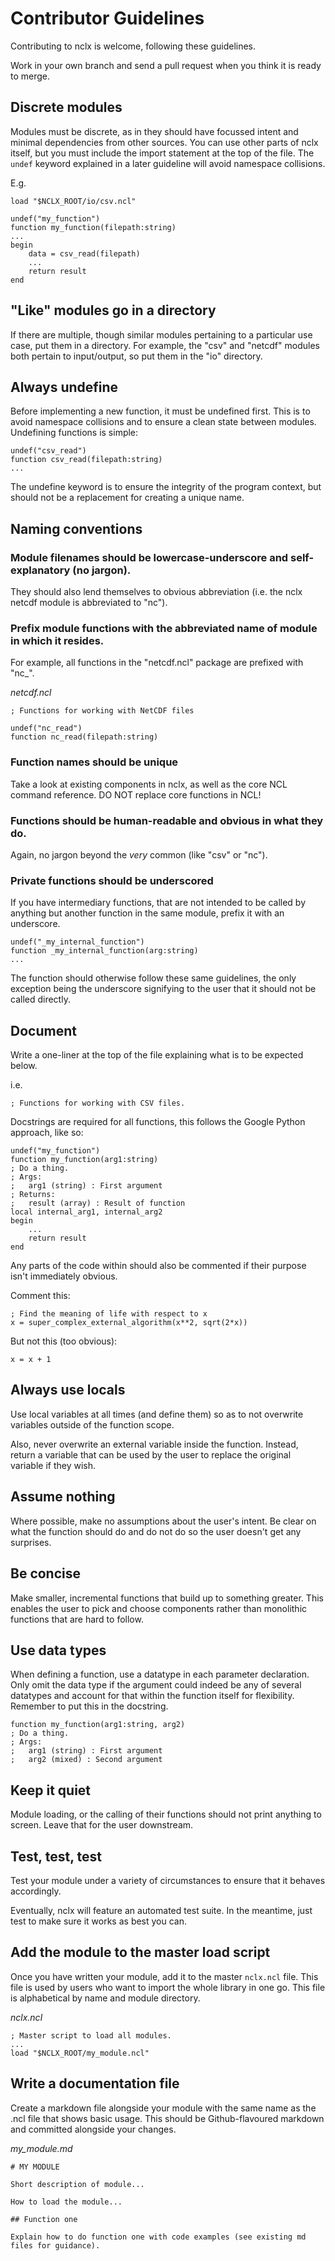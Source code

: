 # Contributor Guidelines

Contributing to nclx is welcome, following these guidelines.

Work in your own branch and send a pull request when you think it is ready to merge.

## Discrete modules

Modules must be discrete, as in they should have focussed intent and minimal dependencies from other sources. You can use other parts of nclx itself, but you must include the import statement at the top of the file. The ```undef``` keyword explained in a later guideline will avoid namespace collisions.

E.g.

```
load "$NCLX_ROOT/io/csv.ncl"

undef("my_function")
function my_function(filepath:string)
...
begin
    data = csv_read(filepath)
    ...
    return result
end
```

## "Like" modules go in a directory

If there are multiple, though similar modules pertaining to a particular use case, put them in a directory. For example, the "csv" and "netcdf" modules both pertain to input/output, so put them in the "io" directory.

## Always undefine

Before implementing a new function, it must be undefined first. This is to avoid namespace collisions and to ensure a clean state between modules. Undefining functions is simple:

```
undef("csv_read")
function csv_read(filepath:string)
...
```

The undefine keyword is to ensure the integrity of the program context, but should not be a replacement for creating a unique name.

## Naming conventions

### Module filenames should be lowercase-underscore and self-explanatory (no jargon).

They should also lend themselves to obvious abbreviation (i.e. the nclx netcdf module is abbreviated to "nc").

### Prefix module functions with the abbreviated name of module in which it resides.

For example, all functions in the "netcdf.ncl" package are prefixed with "nc_".

*netcdf.ncl*

```
; Functions for working with NetCDF files

undef("nc_read")
function nc_read(filepath:string)
```

### Function names should be unique

Take a look at existing components in nclx, as well as the core NCL command reference. DO NOT replace core functions in NCL!

### Functions should be human-readable and obvious in what they do.

Again, no jargon beyond the *very* common (like "csv" or "nc").

### Private functions should be underscored

If you have intermediary functions, that are not intended to be called by anything but another function in the same module, prefix it with an underscore.

```
undef("_my_internal_function")
function _my_internal_function(arg:string)
...
```

The function should otherwise follow these same guidelines, the only exception being the underscore signifying to the user that it should not be called directly.

## Document

Write a one-liner at the top of the file explaining what is to be expected below.

i.e.

```
; Functions for working with CSV files.
```

Docstrings are required for all functions, this follows the Google Python approach, like so:

```
undef("my_function")
function my_function(arg1:string)
; Do a thing.
; Args:
;   arg1 (string) : First argument
; Returns:
;   result (array) : Result of function
local internal_arg1, internal_arg2
begin
    ...
    return result
end
```

Any parts of the code within should also be commented if their purpose isn't immediately obvious.

Comment this:

```
; Find the meaning of life with respect to x
x = super_complex_external_algorithm(x**2, sqrt(2*x))
```

But not this (too obvious):

```
x = x + 1
```

## Always use locals

Use local variables at all times (and define them) so as to not overwrite variables outside of the function scope.

Also, never overwrite an external variable inside the function. Instead, return a variable that can be used by the user to replace the original variable if they wish.

## Assume nothing

Where possible, make no assumptions about the user's intent. Be clear on what the function should do and do not do so the user doesn't get any surprises.

## Be concise

Make smaller, incremental functions that build up to something greater. This enables the user to pick and choose components rather than monolithic functions that are hard to follow.

## Use data types

When defining a function, use a datatype in each parameter declaration. Only omit the data type if the argument could indeed be any of several datatypes and account for that within the function itself for flexibility. Remember to put this in the docstring.

```
function my_function(arg1:string, arg2)
; Do a thing.
; Args:
;   arg1 (string) : First argument
;   arg2 (mixed) : Second argument
```

## Keep it quiet

Module loading, or the calling of their functions should not print anything to screen. Leave that for the user downstream.

## Test, test, test

Test your module under a variety of circumstances to ensure that it behaves accordingly.

Eventually, nclx will feature an automated test suite. In the meantime, just test to make sure it works as best you can.

## Add the module to the master load script

Once you have written your module, add it to the master ```nclx.ncl``` file. This file is used by users who want to import the whole library in one go. This file is alphabetical by name and module directory.

*nclx.ncl*

```
; Master script to load all modules.
...
load "$NCLX_ROOT/my_module.ncl"
```

## Write a documentation file

Create a markdown file alongside your module with the same name as the .ncl file that shows basic usage. This should be Github-flavoured markdown and committed alongside your changes.

*my_module.md*

```
# MY MODULE

Short description of module...

How to load the module...

## Function one

Explain how to do function one with code examples (see existing md files for guidance).
```
